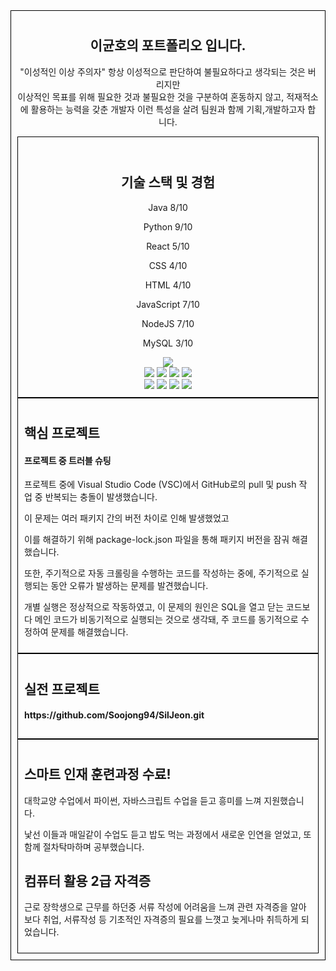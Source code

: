 <div align=center style="border: 1px solid #000; padding: 10px;"> <h2>이균호의 포트폴리오 입니다.</h2>
<p>
"이성적인 이상 주의자" 항상 이성적으로 판단하여 불필요하다고 생각되는 것은 버리지만
<br>
 이상적인 목표를 위해 필요한 것과 불필요한 것을 구분하여 혼동하지 않고, 적재적소에 활용하는 능력을 갖춘 개발자 이런 특성을 살려 팀원과 함께 기획,개발하고자 합니다.
 <div>
<div align=center style="border: 1px solid #000; padding: 10px;">
  <br>
  <h2>기술 스택 및 경험</h2>
  <p>Java 8/10</p>
  <p>Python 9/10</p>
  <p>React 5/10</p>
  <p>CSS 4/10</p>
  <p>HTML 4/10</p>
  <p>JavaScript 7/10</p>
  <p>NodeJS 7/10</p>
  <p>MySQL 3/10</p>
  <img src="https://github.com/leegyunho/-/assets/157352593/340ca16e-1118-448b-a77d-19b2f4a4fe73">
  <br>
  <img src="https://img.shields.io/badge/html5-E34F26?style=for-the-badge&logo=html5&logoColor=white"> 
  <img src="https://img.shields.io/badge/css-1572B6?style=for-the-badge&logo=css3&logoColor=white"> 
  <img src="https://img.shields.io/badge/javascript-F7DF1E?style=for-the-badge&logo=javascript&logoColor=black"> 
  <img src="https://img.shields.io/badge/mysql-4479A1?style=for-the-badge&logo=mysql&logoColor=white">
  <br>
  <img src="https://img.shields.io/badge/react-61DAFB?style=for-the-badge&logo=react&logoColor=black"> 
  <img src="https://img.shields.io/badge/node.js-339933?style=for-the-badge&logo=Node.js&logoColor=white">
  <img src="https://img.shields.io/badge/express-000000?style=for-the-badge&logo=express&logoColor=white"> 
  <img src="https://img.shields.io/badge/github-181717?style=for-the-badge&logo=github&logoColor=white">
</div>

<div align="left" style="border: 1px solid #000; padding: 10px;">
<h2>핵심 프로젝트</h2>

  <h4>프로젝트 중 트러블 슈팅</h4>
  <p>프로젝트 중에 Visual Studio Code (VSC)에서 GitHub로의 pull 및 push 작업 중 반복되는 충돌이 발생했습니다.</p>
  <p>이 문제는 여러 패키지 간의 버전 차이로 인해 발생했었고</p>
  <p>이를 해결하기 위해 package-lock.json 파일을 통해 패키지 버전을 잠궈 해결했습니다.</p>
  <p>또한, 주기적으로 자동 크롤링을 수행하는 코드를 작성하는 중에, 주기적으로 실행되는 동안 오류가 발생하는 문제를 발견했습니다.</p>
  <p>개별 실행은 정상적으로 작동하였고, 이 문제의 원인은 SQL을 열고 닫는 코드보다 메인 코드가 비동기적으로 실행되는 것으로 생각돼, 주 코드를 동기적으로 수정하여 문제를 해결했습니다.</p>
</div>

<div align="left" style="border: 1px solid #000; padding: 10px;">
<h2>실전 프로젝트</h2>
<h4>https://github.com/Soojong94/SilJeon.git</h4>

 
</div>
<div align="left" style="border: 1px solid #000; padding: 10px;">
  <h2>스마트 인재 훈련과정 수료!</h2>
  <p>대학교양 수업에서 파이썬, 자바스크립트 수업을 듣고 흥미를 느껴 지원했습니다.</p>
  <p>낯선 이들과 매일같이 수업도 듣고 밥도 먹는 과정에서 새로운 인연을 얻었고, 또 함께 절차탁마하며 공부했습니다.</p>
  <h2>컴퓨터 활용 2급 자격증</h2>
  <p>근로 장학생으로 근무를 하던중 서류 작성에 어려움을 느껴 관련 자격증을 알아보다 취업, 서류작성 등 기초적인 자격증의 필요를 느꼇고 늦게나마 취득하게 되었습니다.</p>
</div>
